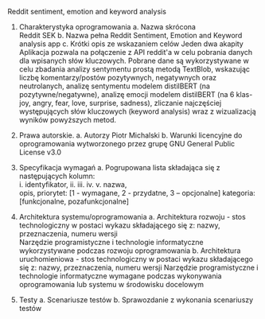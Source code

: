 Reddit sentiment, emotion and keyword analysis
1. Charakterystyka oprogramowania 
a. Nazwa skrócona  
Reddit SEK 
b. Nazwa pełna
Reddit Sentiment, Emotion and Keyword analysis app
c. Krótki opis ze wskazaniem celów 
Jeden dwa akapity
  Aplikacja pozwala na połączenie z API reddit'a w celu pobrania danych dla wpisanych słów kluczowych. Pobrane dane są wykorzystywane w celu zbadania analizy sentymentu prostą metodą TextBlob, wskazując liczbę komentarzy/postów pozytywnych, negatywnych oraz neutrolanych, analizę sentymentu modelem distilBERT (na pozytywne/negatywne), analizę emocji modelem distilBERT (na 6 klas- joy, angry, fear, love, surprise, sadness), zliczanie najczęściej występujących słów kluczowych (keyword analysis) wraz z wizualizacją wyników powyższych metod.
3. Prawa autorskie. 
a. Autorzy
Piotr Michalski
b. Warunki licencyjne do oprogramowania wytworzonego przez grupę
GNU General Public License v3.0

5. Specyfikacja wymagań
a. Pogrupowana lista składająca się z następujących kolumn:  
i. 
identyfikator, 
ii. 
iii.
iv. 
v. 
nazwa,  
opis, 
priorytet: [1 - wymagane, 2 - przydatne, 3 – opcjonalne] 
kategoria: [funkcjonalne, pozafunkcjonalne] 

7. Architektura systemu/oprogramowania 
a. Architektura rozwoju - stos technologiczny w postaci wykazu 
składającego się z: nazwy, przeznaczenia, numeru wersji  
Narzędzie programistyczne i technologie informatyczne wykorzystywane 
podczas rozwoju oprogramowania 
b. Architektura uruchomieniowa - stos technologiczny w postaci wykazu 
składającego się z: nazwy, przeznaczenia, numeru wersji 
Narzędzie programistyczne i technologie informatyczne wymagane podczas 
wykonywania oprogramowania lub systemu w środowisku docelowym

8. Testy 
a. Scenariusze testów 
b. Sprawozdanie z wykonania scenariuszy testów
